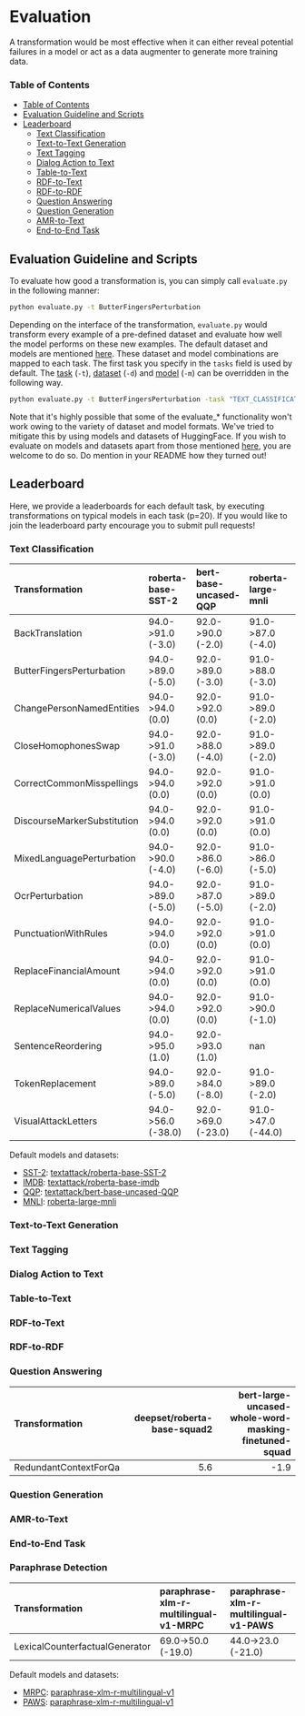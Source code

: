 # Evaluation

A transformation would be most effective when it can either reveal potential failures in a model or act as a data augmenter to generate more training data.


### Table of Contents
* [Table of Contents](#table-of-contents)
* [Evaluation Guideline and Scripts](#evaluation-guideline-and-scripts)
* [Leaderboard](#leaderboard)
    * [Text Classification](#text-classification)
    * [Text-to-Text Generation](#text2text-generation)
    * [Text Tagging](#text-tagging)
    * [Dialog Action to Text](#dialog-action-to-text)
    * [Table-to-Text](#table-to-text)
    * [RDF-to-Text](#rdf2text)
    * [RDF-to-RDF](#rdf-to-rdf)
    * [Question Answering](#question-answering)
    * [Question Generation](#question-generation)
    * [AMR-to-Text](#amr-to-text)
    * [End-to-End Task](#end-to-end-task)


## Evaluation Guideline and Scripts

To evaluate how good a transformation is, you can simply call `evaluate.py` in the following manner:

```bash
python evaluate.py -t ButterFingersPerturbation
```

Depending on the interface of the transformation, `evaluate.py` would transform every example of a pre-defined dataset and evaluate how well the model performs on these new examples. The default dataset and models are mentioned [here](../interfaces/README.md). These dataset and model combinations are mapped to each task. The first task you specify in the `tasks` field is used by default.
The [task](../tasks/TaskTypes.py) (`-t`), [dataset](https://huggingface.co/datasets) (`-d`) and [model](https://huggingface.co/models) (`-m`) can be overridden in the following way.

```bash
python evaluate.py -t ButterFingersPerturbation -task "TEXT_CLASSIFICATION" -m "textattack/roberta-base-imdb" -d "imdb" -p 20
```

Note that it's highly possible that some of the evaluate_* functionality won't work owing to the variety of dataset and model formats. We've tried to mitigate this by using models and datasets of HuggingFace. If you wish to evaluate on models and datasets apart from those mentioned [here](evaluation_engine.py), you are welcome to do so. Do mention in your README how they turned out!

## Leaderboard

Here, we provide a leaderboards for each default task, by executing transformations on typical models in each task (p=20). If you would like to join the leaderboard party encourage you to submit pull requests!

### Text Classification


| Transformation              | roberta-base-SST-2  | bert-base-uncased-QQP | roberta-large-mnli  | roberta-base-imdb   |
| :-------------------------- | :------------------ | :-------------------- | :------------------ | :------------------ |
| BackTranslation             | 94.0->91.0 (-3.0)   | 92.0->90.0 (-2.0)     | 91.0->87.0 (-4.0)   | 95.0->92.0 (-3.0)   |
| ButterFingersPerturbation   | 94.0->89.0 (-5.0)   | 92.0->89.0 (-3.0)     | 91.0->88.0 (-3.0)   | 95.0->93.0 (-2.0)   |
| ChangePersonNamedEntities   | 94.0->94.0 (0.0)    | 92.0->92.0 (0.0)      | 91.0->89.0 (-2.0)   | 95.0->95.0 (0.0)    |
| CloseHomophonesSwap         | 94.0->91.0 (-3.0)   | 92.0->88.0 (-4.0)     | 91.0->89.0 (-2.0)   | 95.0->96.0 (1.0)    |
| CorrectCommonMisspellings   | 94.0->94.0 (0.0)    | 92.0->92.0 (0.0)      | 91.0->91.0 (0.0)    | 95.0->95.0 (0.0)    |
| DiscourseMarkerSubstitution | 94.0->94.0 (0.0)    | 92.0->92.0 (0.0)      | 91.0->91.0 (0.0)    | 95.0->95.0 (0.0)    |
| MixedLanguagePerturbation   | 94.0->90.0 (-4.0)   | 92.0->86.0 (-6.0)     | 91.0->86.0 (-5.0)   | 95.0->91.0 (-4.0)   |
| OcrPerturbation             | 94.0->89.0 (-5.0)   | 92.0->87.0 (-5.0)     | 91.0->89.0 (-2.0)   | 95.0->94.0 (-1.0)   |
| PunctuationWithRules        | 94.0->94.0 (0.0)    | 92.0->92.0 (0.0)      | 91.0->91.0 (0.0)    | 95.0->90.0 (-5.0)   |
| ReplaceFinancialAmount      | 94.0->94.0 (0.0)    | 92.0->92.0 (0.0)      | 91.0->91.0 (0.0)    | 95.0->95.0 (0.0)    |
| ReplaceNumericalValues      | 94.0->94.0 (0.0)    | 92.0->92.0 (0.0)      | 91.0->90.0 (-1.0)   | 95.0->95.0 (0.0)    |
| SentenceReordering          | 94.0->95.0 (1.0)    | 92.0->93.0 (1.0)      | nan                 | 95.0->94.0 (-1.0)   |
| TokenReplacement            | 94.0->89.0 (-5.0)   | 92.0->84.0 (-8.0)     | 91.0->89.0 (-2.0)   | 95.0->92.0 (-3.0)   |
| VisualAttackLetters         | 94.0->56.0 (-38.0)  | 92.0->69.0 (-23.0)    | 91.0->47.0 (-44.0)  | 95.0->96.0 (1.0)    |


Default models and datasets:

- [SST-2](https://huggingface.co/datasets/glue): [textattack/roberta-base-SST-2](https://huggingface.co/textattack/roberta-base-SST-2)
- [IMDB](https://huggingface.co/datasets/imdb): [textattack/roberta-base-imdb](https://huggingface.co/textattack/roberta-base-imdb)
- [QQP](https://huggingface.co/datasets/glue): [textattack/bert-base-uncased-QQP](https://huggingface.co/textattack/bert-base-uncased-QQP)
- [MNLI](https://huggingface.co/datasets/multi_nli): [roberta-large-mnli](https://huggingface.co/roberta-large-mnli)

### Text-to-Text Generation
### Text Tagging
### Dialog Action to Text
### Table-to-Text
### RDF-to-Text
### RDF-to-RDF
### Question Answering

| Transformation        |   deepset/roberta-base-squad2 |   bert-large-uncased-whole-word-masking-finetuned-squad |
|:----------------------|------------------------------:|--------------------------------------------------------:|
| RedundantContextForQa |                           5.6 |                                                    -1.9 |

### Question Generation
### AMR-to-Text
### End-to-End Task
### Paraphrase Detection

| Transformation                   | paraphrase-xlm-r-multilingual-v1-MRPC | paraphrase-xlm-r-multilingual-v1-PAWS |
|:---------------------------------|:--------------------------------------|:--------------------------------------|
| LexicalCounterfactualGenerator   | 69.0->50.0 (-19.0)                    | 44.0->23.0 (-21.0)                    |

Default models and datasets:


- [MRPC](https://huggingface.co/datasets/glue): [paraphrase-xlm-r-multilingual-v1](https://huggingface.co/sentence-transformers/paraphrase-xlm-r-multilingual-v1)
- [PAWS](https://huggingface.co/datasets/paws): [paraphrase-xlm-r-multilingual-v1](https://huggingface.co/sentence-transformers/paraphrase-xlm-r-multilingual-v1)

